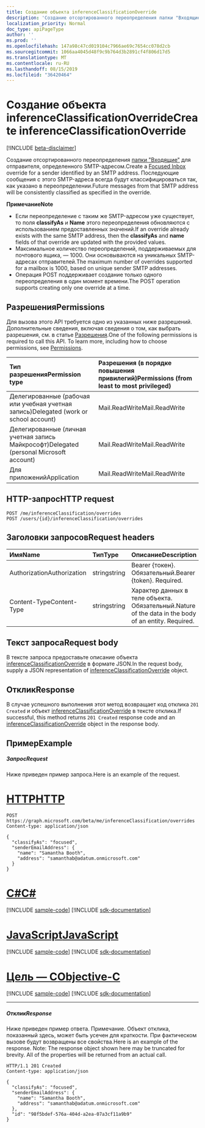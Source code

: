 ```yaml
---
title: Создание объекта inferenceClassificationOverride
description: 'Создание отсортированного переопределения папки "Входящие" для отправителя, определенного SMTP-адресом. Будущие сообщения с этого SMTP-адреса будут согласованы. '
localization_priority: Normal
doc_type: apiPageType
author: ''
ms.prod: ''
ms.openlocfilehash: 147a98c47cd019104c7966ae69c7654cc078d2cb
ms.sourcegitcommit: 1066aa4045d48f9c9b764d3b2891cf4f806d17d5
ms.translationtype: MT
ms.contentlocale: ru-RU
ms.lasthandoff: 08/15/2019
ms.locfileid: "36420464"
---
```

# <a name="create-inferenceclassificationoverride"></a><span data-ttu-id="b1194-104">Создание объекта inferenceClassificationOverride</span><span class="sxs-lookup"><span data-stu-id="b1194-104">Create inferenceClassificationOverride</span></span>

[!INCLUDE [beta-disclaimer](../../includes/beta-disclaimer.md)]

<span data-ttu-id="b1194-105">Создание отсортированного переопределения [папки "Входящие"](../resources/manage-focused-inbox.md) для отправителя, определенного SMTP-адресом.</span><span class="sxs-lookup"><span data-stu-id="b1194-105">Create a [Focused Inbox](../resources/manage-focused-inbox.md) override for a sender identified by an SMTP address.</span></span> <span data-ttu-id="b1194-106">Последующие сообщения с этого SMTP-адреса всегда будут классифицироваться так, как указано в переопределении.</span><span class="sxs-lookup"><span data-stu-id="b1194-106">Future messages from that SMTP address will be consistently classified as specified in the override.</span></span>

<span data-ttu-id="b1194-107">**Примечание**</span><span class="sxs-lookup"><span data-stu-id="b1194-107">**Note**</span></span>

- <span data-ttu-id="b1194-108">Если переопределение с таким же SMTP-адресом уже существует, то поля **classifyAs** и **Name** этого переопределения обновляются с использованием предоставленных значений.</span><span class="sxs-lookup"><span data-stu-id="b1194-108">If an override already exists with the same SMTP address, then the **classifyAs** and **name** fields of that override are updated with the provided values.</span></span>
- <span data-ttu-id="b1194-109">Максимальное количество переопределений, поддерживаемых для почтового ящика, — 1000. Они основываются на уникальных SMTP-адресах отправителей.</span><span class="sxs-lookup"><span data-stu-id="b1194-109">The maximum number of overrides supported for a mailbox is 1000, based on unique sender SMTP addresses.</span></span>
- <span data-ttu-id="b1194-110">Операция POST поддерживает создание только одного переопределения в один момент времени.</span><span class="sxs-lookup"><span data-stu-id="b1194-110">The POST operation supports creating only one override at a time.</span></span>

## <a name="permissions"></a><span data-ttu-id="b1194-111">Разрешения</span><span class="sxs-lookup"><span data-stu-id="b1194-111">Permissions</span></span>
<span data-ttu-id="b1194-p103">Для вызова этого API требуется одно из указанных ниже разрешений. Дополнительные сведения, включая сведения о том, как выбрать разрешения, см. в статье [Разрешения](/graph/permissions-reference).</span><span class="sxs-lookup"><span data-stu-id="b1194-p103">One of the following permissions is required to call this API. To learn more, including how to choose permissions, see [Permissions](/graph/permissions-reference).</span></span>

|<span data-ttu-id="b1194-114">Тип разрешения</span><span class="sxs-lookup"><span data-stu-id="b1194-114">Permission type</span></span>      | <span data-ttu-id="b1194-115">Разрешения (в порядке повышения привилегий)</span><span class="sxs-lookup"><span data-stu-id="b1194-115">Permissions (from least to most privileged)</span></span>              |
|:--------------------|:---------------------------------------------------------|
|<span data-ttu-id="b1194-116">Делегированные (рабочая или учебная учетная запись)</span><span class="sxs-lookup"><span data-stu-id="b1194-116">Delegated (work or school account)</span></span> | <span data-ttu-id="b1194-117">Mail.ReadWrite</span><span class="sxs-lookup"><span data-stu-id="b1194-117">Mail.ReadWrite</span></span>    |
|<span data-ttu-id="b1194-118">Делегированные (личная учетная запись Майкрософт)</span><span class="sxs-lookup"><span data-stu-id="b1194-118">Delegated (personal Microsoft account)</span></span> | <span data-ttu-id="b1194-119">Mail.ReadWrite</span><span class="sxs-lookup"><span data-stu-id="b1194-119">Mail.ReadWrite</span></span>    |
|<span data-ttu-id="b1194-120">Для приложений</span><span class="sxs-lookup"><span data-stu-id="b1194-120">Application</span></span> | <span data-ttu-id="b1194-121">Mail.ReadWrite</span><span class="sxs-lookup"><span data-stu-id="b1194-121">Mail.ReadWrite</span></span> |

## <a name="http-request"></a><span data-ttu-id="b1194-122">HTTP-запрос</span><span class="sxs-lookup"><span data-stu-id="b1194-122">HTTP request</span></span>
<!-- { "blockType": "ignored" } -->
```http
POST /me/inferenceClassification/overrides
POST /users/{id}/inferenceClassification/overrides
```
## <a name="request-headers"></a><span data-ttu-id="b1194-123">Заголовки запросов</span><span class="sxs-lookup"><span data-stu-id="b1194-123">Request headers</span></span>
| <span data-ttu-id="b1194-124">Имя</span><span class="sxs-lookup"><span data-stu-id="b1194-124">Name</span></span>       | <span data-ttu-id="b1194-125">Тип</span><span class="sxs-lookup"><span data-stu-id="b1194-125">Type</span></span> | <span data-ttu-id="b1194-126">Описание</span><span class="sxs-lookup"><span data-stu-id="b1194-126">Description</span></span>|
|:---------------|:--------|:----------|
| <span data-ttu-id="b1194-127">Authorization</span><span class="sxs-lookup"><span data-stu-id="b1194-127">Authorization</span></span>  | <span data-ttu-id="b1194-128">string</span><span class="sxs-lookup"><span data-stu-id="b1194-128">string</span></span>  | <span data-ttu-id="b1194-p104">Bearer {токен}. Обязательный.</span><span class="sxs-lookup"><span data-stu-id="b1194-p104">Bearer {token}. Required.</span></span> |
| <span data-ttu-id="b1194-131">Content-Type</span><span class="sxs-lookup"><span data-stu-id="b1194-131">Content-Type</span></span> | <span data-ttu-id="b1194-132">string</span><span class="sxs-lookup"><span data-stu-id="b1194-132">string</span></span>  | <span data-ttu-id="b1194-p105">Характер данных в теле объекта. Обязательный.</span><span class="sxs-lookup"><span data-stu-id="b1194-p105">Nature of the data in the body of an entity. Required.</span></span> |

## <a name="request-body"></a><span data-ttu-id="b1194-135">Текст запроса</span><span class="sxs-lookup"><span data-stu-id="b1194-135">Request body</span></span>
<span data-ttu-id="b1194-136">В тексте запроса предоставьте описание объекта [inferenceClassificationOverride](../resources/inferenceclassificationoverride.md) в формате JSON.</span><span class="sxs-lookup"><span data-stu-id="b1194-136">In the request body, supply a JSON representation of [inferenceClassificationOverride](../resources/inferenceclassificationoverride.md) object.</span></span>

## <a name="response"></a><span data-ttu-id="b1194-137">Отклик</span><span class="sxs-lookup"><span data-stu-id="b1194-137">Response</span></span>

<span data-ttu-id="b1194-138">В случае успешного выполнения этот метод возвращает код отклика `201 Created` и объект [inferenceClassificationOverride](../resources/inferenceclassificationoverride.md) в тексте отклика.</span><span class="sxs-lookup"><span data-stu-id="b1194-138">If successful, this method returns `201 Created` response code and an [inferenceClassificationOverride](../resources/inferenceclassificationoverride.md) object in the response body.</span></span>

## <a name="example"></a><span data-ttu-id="b1194-139">Пример</span><span class="sxs-lookup"><span data-stu-id="b1194-139">Example</span></span>
##### <a name="request"></a><span data-ttu-id="b1194-140">Запрос</span><span class="sxs-lookup"><span data-stu-id="b1194-140">Request</span></span>
<span data-ttu-id="b1194-141">Ниже приведен пример запроса.</span><span class="sxs-lookup"><span data-stu-id="b1194-141">Here is an example of the request.</span></span>

# <a name="httptabhttp"></a>[<span data-ttu-id="b1194-142">HTTP</span><span class="sxs-lookup"><span data-stu-id="b1194-142">HTTP</span></span>](#tab/http)
<!-- {
  "blockType": "request",
  "name": "create_inferenceclassificationoverride_from_inferenceclassification"
}-->
```http
POST https://graph.microsoft.com/beta/me/inferenceClassification/overrides
Content-type: application/json

{
  "classifyAs": "focused",
  "senderEmailAddress": {
    "name": "Samantha Booth",
    "address": "samanthab@adatum.onmicrosoft.com"
  }
}
```
# <a name="ctabcsharp"></a>[<span data-ttu-id="b1194-143">C#</span><span class="sxs-lookup"><span data-stu-id="b1194-143">C#</span></span>](#tab/csharp)
[!INCLUDE [sample-code](../includes/snippets/csharp/create-inferenceclassificationoverride-from-inferenceclassification-csharp-snippets.md)]
[!INCLUDE [sdk-documentation](../includes/snippets/snippets-sdk-documentation-link.md)]

# <a name="javascripttabjavascript"></a>[<span data-ttu-id="b1194-144">JavaScript</span><span class="sxs-lookup"><span data-stu-id="b1194-144">JavaScript</span></span>](#tab/javascript)
[!INCLUDE [sample-code](../includes/snippets/javascript/create-inferenceclassificationoverride-from-inferenceclassification-javascript-snippets.md)]
[!INCLUDE [sdk-documentation](../includes/snippets/snippets-sdk-documentation-link.md)]

# <a name="objective-ctabobjc"></a>[<span data-ttu-id="b1194-145">Цель — C</span><span class="sxs-lookup"><span data-stu-id="b1194-145">Objective-C</span></span>](#tab/objc)
[!INCLUDE [sample-code](../includes/snippets/objc/create-inferenceclassificationoverride-from-inferenceclassification-objc-snippets.md)]
[!INCLUDE [sdk-documentation](../includes/snippets/snippets-sdk-documentation-link.md)]

---


##### <a name="response"></a><span data-ttu-id="b1194-146">Отклик</span><span class="sxs-lookup"><span data-stu-id="b1194-146">Response</span></span>
<span data-ttu-id="b1194-p106">Ниже приведен пример ответа. Примечание. Объект отклика, показанный здесь, может быть усечен для краткости. При фактическом вызове будут возвращены все свойства.</span><span class="sxs-lookup"><span data-stu-id="b1194-p106">Here is an example of the response. Note: The response object shown here may be truncated for brevity. All of the properties will be returned from an actual call.</span></span>
<!-- {
  "blockType": "response",
  "truncated": true,
  "@odata.type": "microsoft.graph.inferenceClassificationOverride"
} -->
```http
HTTP/1.1 201 Created
Content-type: application/json

{
  "classifyAs": "focused",
  "senderEmailAddress": {
    "name": "Samantha Booth",
    "address": "samanthab@adatum.onmicrosoft.com"
  },
  "id": "98f5bdef-576a-404d-a2ea-07a3cf11a9b9"
}
```

<!-- uuid: 8fcb5dbc-d5aa-4681-8e31-b001d5168d79
2015-10-25 14:57:30 UTC -->
<!--
{
  "type": "#page.annotation",
  "description": "Create inferenceClassificationOverride",
  "keywords": "",
  "section": "documentation",
  "tocPath": "",
  "suppressions": [
  ]
}
-->
